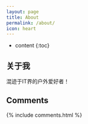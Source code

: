 ```yaml
---
layout: page
title: About
permalink: /about/
icon: heart
---
```


* content
{:toc}

## 关于我

混迹于IT界的户外爱好者！

## Comments

{% include comments.html %}
